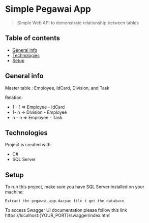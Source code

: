 # Simple Pegawai App

> Simple Web API to demonstrate relationship between tables

## Table of contents
* [General info](#general-info)
* [Technologies](#technologies)
* [Setup](#setup)

## General info
Master table : Employee, IdCard, Division, and Task

Relation:
* 1 - 1 => Employee - IdCard
* 1- n => Division - Employee
* n - n => Employee - Task

## Technologies
Project is created with:
* C# 
* SQL Server

## Setup
To run this project, make sure you have SQL Server installed on your machine:
```
Extract the pegawai_app.dacpac file t get the database
```

To access Swagger UI documentation please follow this link https://localhost:{YOUR_PORT}/swagger/index.html
